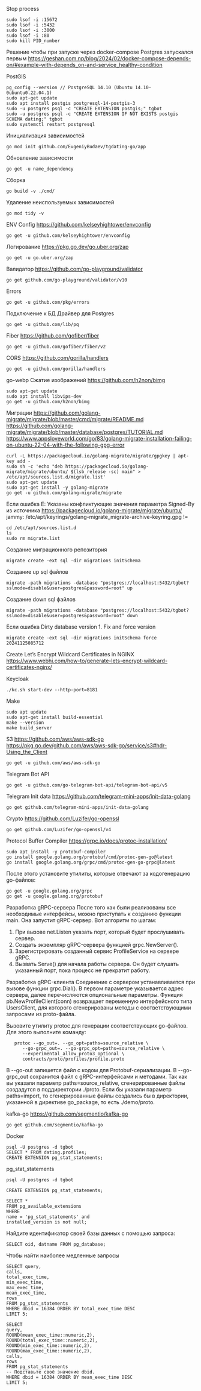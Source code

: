 Stop process
```
sudo lsof -i :15672
sudo lsof -i :5432
sudo lsof -i :3000
sudo lsof -i :80
sudo kill PID_number
```

Решение чтобы при запуске через docker-compose Postgres запускался первым
https://geshan.com.np/blog/2024/02/docker-compose-depends-on/#example-with-depends_on-and-service_healthy-condition

PostGIS
```
pg_config --version // PostgreSQL 14.10 (Ubuntu 14.10-0ubuntu0.22.04.1) 
sudo apt-get update
sudo apt install postgis postgresql-14-postgis-3
sudo -u postgres psql -c "CREATE EXTENSION postgis;" tgbot
sudo -u postgres psql -c "CREATE EXTENSION IF NOT EXISTS postgis SCHEMA dating;" tgbot
sudo systemctl restart postgresql
```

Инициализация зависимостей
```
go mod init github.com/EvgeniyBudaev/tgdating-go/app
```

Обновление зависимости
```
go get -u name_dependency
```

Сборка
```
go build -v ./cmd/
```

Удаление неиспользуемых зависимостей
```
go mod tidy -v
```

ENV Config
https://github.com/kelseyhightower/envconfig
```
go get -u github.com/kelseyhightower/envconfig
```

Логирование
https://pkg.go.dev/go.uber.org/zap
```
go get -u go.uber.org/zap
```

Валидатор
https://github.com/go-playground/validator
```
go get github.com/go-playground/validator/v10
```

Errors
```
go get -u github.com/pkg/errors
```

Подключение к БД
Драйвер для Postgres
```
go get -u github.com/lib/pq
```

Fiber
https://github.com/gofiber/fiber
```
go get -u github.com/gofiber/fiber/v2
```

CORS
https://github.com/gorilla/handlers
```
go get -u github.com/gorilla/handlers
```

go-webp Сжатие изображений
https://github.com/h2non/bimg
```
sudo apt-get update
sudo apt install libvips-dev
go get -u github.com/h2non/bimg
```

Миграции
https://github.com/golang-migrate/migrate/blob/master/cmd/migrate/README.md
https://github.com/golang-migrate/migrate/blob/master/database/postgres/TUTORIAL.md
https://www.appsloveworld.com/go/83/golang-migrate-installation-failing-on-ubuntu-22-04-with-the-following-gpg-error
```
curl -L https://packagecloud.io/golang-migrate/migrate/gpgkey | apt-key add -
sudo sh -c 'echo "deb https://packagecloud.io/golang-migrate/migrate/ubuntu/ $(lsb_release -sc) main" > /etc/apt/sources.list.d/migrate.list'
sudo apt-get update
sudo apt-get install -y golang-migrate
go get -u github.com/golang-migrate/migrate
```

Если ошибка E: Указаны конфликтующие значения параметра Signed-By из источника
https://packagecloud.io/golang-migrate/migrate/ubuntu/
jammy: /etc/apt/keyrings/golang-migrate_migrate-archive-keyring.gpg !=
```
cd /etc/apt/sources.list.d
ls
sudo rm migrate.list
```

Создание миграционного репозитория
```
migrate create -ext sql -dir migrations initSchema
```

Создание up sql файлов
```
migrate -path migrations -database "postgres://localhost:5432/tgbot?sslmode=disable&user=postgres&password=root" up
```

Создание down sql файлов
```
migrate -path migrations -database "postgres://localhost:5432/tgbot?sslmode=disable&user=postgres&password=root" down
```

Если ошибка Dirty database version 1. Fix and force version
```
migrate create -ext sql -dir migrations initSchema force 20241125085712
```

Create Let’s Encrypt Wildcard Certificates in NGINX
https://www.webhi.com/how-to/generate-lets-encrypt-wildcard-certificates-nginx/

Keycloak
```
./kc.sh start-dev --http-port=8181
```

Make
```
sudo apt update
sudo apt-get install build-essential
make --version
make build_server
```

S3
https://github.com/aws/aws-sdk-go
https://pkg.go.dev/github.com/aws/aws-sdk-go/service/s3#hdr-Using_the_Client
```
go get -u github.com/aws/aws-sdk-go
```

Telegram Bot API
```
go get -u github.com/go-telegram-bot-api/telegram-bot-api/v5
```

Telegram Init data
https://github.com/telegram-mini-apps/init-data-golang
```
go get github.com/telegram-mini-apps/init-data-golang
```

Crypto
https://github.com/Luzifer/go-openssl
```
go get github.com/Luzifer/go-openssl/v4
```

Protocol Buffer Compiler
https://grpc.io/docs/protoc-installation/
```
sudo apt install -y protobuf-compiler
go install google.golang.org/protobuf/cmd/protoc-gen-go@latest
go install google.golang.org/grpc/cmd/protoc-gen-go-grpc@latest
```

После этого установите утилиты, которые отвечают за кодогенерацию go-файлов:
```
go get -u google.golang.org/grpc
go get -u google.golang.org/protobuf
```
Разработка gRPC-сервера
После того как были реализованы все необходимые интерфейсы, можно приступать к созданию функции main.
Она запустит gRPC-сервер.
Вот алгоритм по шагам:
1. При вызове net.Listen указать порт, который будет прослушивать сервер.
2. Создать экземпляр gRPC-сервера функцией grpc.NewServer().
3. Зарегистрировать созданный сервис ProfileService на сервере gRPC.
4. Вызвать Serve() для начала работы сервера. Он будет слушать указанный порт, пока процесс не прекратит работу.

Разработка gRPC-клиента
Соединение с сервером устанавливается при вызове функции grpc.Dial(). В первом параметре указывается адрес сервера,
далее перечисляются опциональные параметры.
Функция pb.NewProfileClient(conn) возвращает переменную интерфейсного типа UsersClient, для которого сгенерированы
методы с соответствующими запросами из proto-файла.

Вызовите утилиту protoc для генерации соответствующих go-файлов. Для этого выполните команду:
```
   protoc --go_out=. --go_opt=paths=source_relative \
      --go-grpc_out=. --go-grpc_opt=paths=source_relative \
      --experimental_allow_proto3_optional \
      contracts/proto/profiles/profile.proto
```
В --go-out запишется файл с кодом для Protobuf-сериализации.
В --go-grpc_out сохранится файл с gRPC-интерфейсами и методами.
Так как вы указали параметр paths=source_relative, сгенерированные файлы создадутся в поддиректории ./proto.
Если бы указали параметр paths=import, то сгенерированные файлы создались бы в директории,
указанной в директиве go_package, то есть ./demo/proto.

kafka-go
https://github.com/segmentio/kafka-go
```
go get github.com/segmentio/kafka-go
```

Docker
```
psql -U postgres -d tgbot
SELECT * FROM dating.profiles;
CREATE EXTENSION pg_stat_statements;
```

pg_stat_statements
```
psql -U postgres -d tgbot

CREATE EXTENSION pg_stat_statements;

SELECT *
FROM pg_available_extensions
WHERE
name = 'pg_stat_statements' and
installed_version is not null;
```

Найдите идентификатор своей базы данных с помощью запроса:
```
SELECT oid, datname FROM pg_database;
```

Чтобы найти наиболее медленные запросы
```
SELECT query,
calls,
total_exec_time,
min_exec_time,
max_exec_time,
mean_exec_time,
rows
FROM pg_stat_statements
WHERE dbid = 16384 ORDER BY total_exec_time DESC
LIMIT 5;

SELECT
query,
ROUND(mean_exec_time::numeric,2),
ROUND(total_exec_time::numeric,2),
ROUND(min_exec_time::numeric,2),
ROUND(max_exec_time::numeric,2),
calls,
rows
FROM pg_stat_statements
-- Подставьте своё значение dbid.
WHERE dbid = 16384 ORDER BY mean_exec_time DESC
LIMIT 5;
```